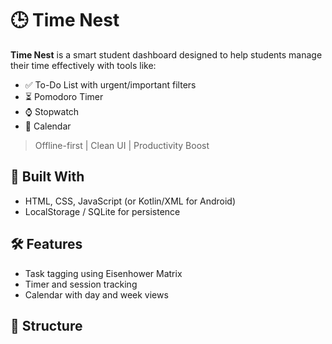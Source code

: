 
# 🕒 Time Nest

**Time Nest** is a smart student dashboard designed to help students manage their time effectively with tools like:

- ✅ To-Do List with urgent/important filters
- ⏳ Pomodoro Timer
- ⌚ Stopwatch
- 📅 Calendar

> Offline-first | Clean UI | Productivity Boost

## 🔧 Built With

- HTML, CSS, JavaScript (or Kotlin/XML for Android)
- LocalStorage / SQLite for persistence

## 🛠️ Features

- Task tagging using Eisenhower Matrix
- Timer and session tracking
- Calendar with day and week views

## 📁 Structure

